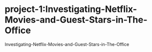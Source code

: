 # project-1:Investigating-Netflix-Movies-and-Guest-Stars-in-The-Office
Investigating-Netflix-Movies-and-Guest-Stars-in-The-Office
